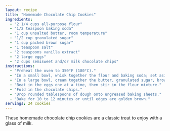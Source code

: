 ```yaml
---
layout: recipe
title: "Homemade Chocolate Chip Cookies"
ingredients:
  - "2 1/4 cups all-purpose flour"
  - "1/2 teaspoon baking soda"
  - "1 cup unsalted butter, room temperature"
  - "1/2 cup granulated sugar"
  - "1 cup packed brown sugar"
  - "1 teaspoon salt"
  - "2 teaspoons vanilla extract"
  - "2 large eggs"
  - "2 cups semisweet and/or milk chocolate chips"
instructions:
  - "Preheat the oven to 350°F (180°C)."
  - "In a small bowl, whisk together the flour and baking soda; set aside."
  - "In a large bowl, cream together the butter, granulated sugar, brown sugar, salt, and vanilla until smooth."
  - "Beat in the eggs one at a time, then stir in the flour mixture."
  - "Fold in the chocolate chips."
  - "Drop rounded tablespoons of dough onto ungreased baking sheets."
  - "Bake for 10 to 12 minutes or until edges are golden brown."
servings: 24 cookies
---
```


These homemade chocolate chip cookies are a classic treat to enjoy with a glass of milk.
